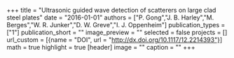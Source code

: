 +++
title = "Ultrasonic guided wave detection of scatterers on large clad steel plates"
date = "2016-01-01"
authors = ["P. Gong","J. B. Harley","M. Berges","W. R. Junker","D. W. Greve","I. J. Oppenheim"]
publication_types = ["1"]
publication_short = ""
image_preview = ""
selected = false
projects = []
url_custom = [{name = "DOI", url = "http://dx.doi.org/10.1117/12.2214393"}]
math = true
highlight = true
[header]
image = ""
caption = ""
+++

